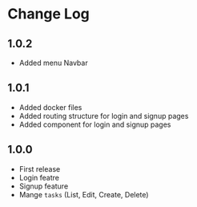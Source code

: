 # Change Log

## 1.0.2

- Added menu Navbar

## 1.0.1

- Added docker files
- Added routing structure for login and signup pages
- Added component for login and signup pages

## 1.0.0

- First release
- Login featre
- Signup feature
- Mange `tasks` (List, Edit, Create, Delete)
